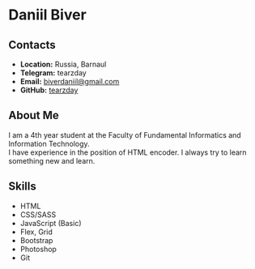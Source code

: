 # __Daniil Biver__ 

## __Contacts__
- __Location:__ Russia, Barnaul
- __Telegram:__ tearzday
- __Email:__ biverdaniil@gmail.com
- __GitHub:__ [tearzday](https://github.com/tearzday)

## __About Me__
I am a 4th year student at the Faculty of Fundamental Informatics and Information Technology.\
I have experience in the position of HTML encoder. I always try to learn something new and learn.

## __Skills__
- HTML
- CSS/SASS
- JavaScript (Basic)
- Flex, Grid
- Bootstrap
- Photoshop
- Git
